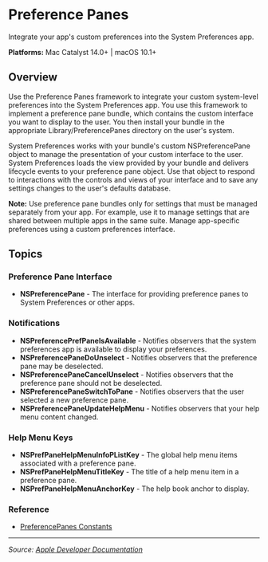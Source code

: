 # Preference Panes

Integrate your app's custom preferences into the System Preferences app.

**Platforms:** Mac Catalyst 14.0+ | macOS 10.1+

## Overview

Use the Preference Panes framework to integrate your custom system-level preferences into the System Preferences app. You use this framework to implement a preference pane bundle, which contains the custom interface you want to display to the user. You then install your bundle in the appropriate Library/PreferencePanes directory on the user's system.

System Preferences works with your bundle's custom NSPreferencePane object to manage the presentation of your custom interface to the user. System Preferences loads the view provided by your bundle and delivers lifecycle events to your preference pane object. Use that object to respond to interactions with the controls and views of your interface and to save any settings changes to the user's defaults database.

**Note:** Use preference pane bundles only for settings that must be managed separately from your app. For example, use it to manage settings that are shared between multiple apps in the same suite. Manage app-specific preferences using a custom preferences interface.

## Topics

### Preference Pane Interface

- **NSPreferencePane** - The interface for providing preference panes to System Preferences or other apps.

### Notifications

- **NSPreferencePrefPaneIsAvailable** - Notifies observers that the system preferences app is available to display your preferences.
- **NSPreferencePaneDoUnselect** - Notifies observers that the preference pane may be deselected.
- **NSPreferencePaneCancelUnselect** - Notifies observers that the preference pane should not be deselected.
- **NSPreferencePaneSwitchToPane** - Notifies observers that the user selected a new preference pane.
- **NSPreferencePaneUpdateHelpMenu** - Notifies observers that your help menu content changed.

### Help Menu Keys

- **NSPrefPaneHelpMenuInfoPListKey** - The global help menu items associated with a preference pane.
- **NSPrefPaneHelpMenuTitleKey** - The title of a help menu item in a preference pane.
- **NSPrefPaneHelpMenuAnchorKey** - The help book anchor to display.

### Reference

- [PreferencePanes Constants](https://developer.apple.com/documentation/PreferencePanes/constants)

---

*Source: [Apple Developer Documentation](https://developer.apple.com/documentation/PreferencePanes)*